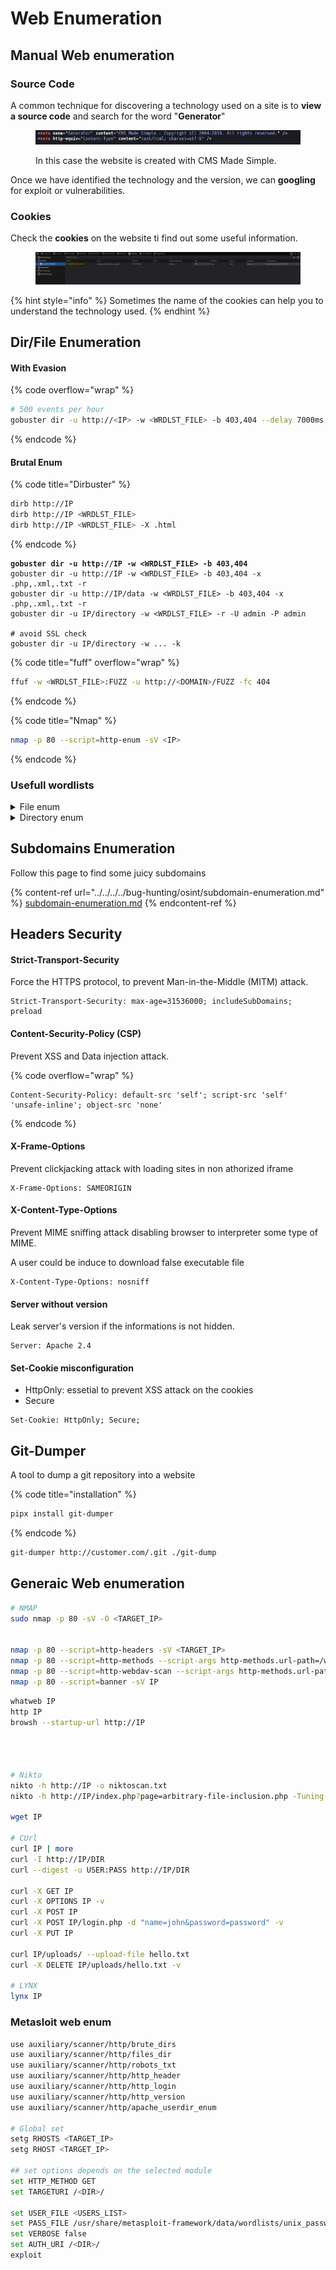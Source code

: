 # Web Enumeration

## Manual Web enumeration

### Source Code

A common technique for discovering a technology used on a site is to **view a source code** and search for the word "**Generator**"

<figure><img src="../../../../.gitbook/assets/image (140).png" alt=""><figcaption><p>In this case the website is created with CMS Made Simple.</p></figcaption></figure>

Once we have identified the technology and the version, we can **googling** for exploit or vulnerabilities.

### Cookies

Check the **cookies** on the website ti find out some useful information.

<figure><img src="../../../../.gitbook/assets/image (141).png" alt=""><figcaption></figcaption></figure>

{% hint style="info" %}
Sometimes the name of the cookies can help you to understand the technology used.
{% endhint %}





## Dir/File Enumeration

#### With Evasion

{% code overflow="wrap" %}
```bash
# 500 events per hour
gobuster dir -u http://<IP> -w <WRDLST_FILE> -b 403,404 --delay 7000ms -t 1
```
{% endcode %}

#### Brutal Enum

{% code title="Dirbuster" %}
```bash
dirb http://IP
dirb http://IP <WRDLST_FILE>
dirb http://IP <WRDLST_FILE> -X .html
```
{% endcode %}

<pre class="language-bash" data-title="Gobuster"><code class="lang-bash"><strong>gobuster dir -u http://IP -w &#x3C;WRDLST_FILE> -b 403,404
</strong>gobuster dir -u http://IP -w &#x3C;WRDLST_FILE> -b 403,404 -x .php,.xml,.txt -r
gobuster dir -u http://IP/data -w &#x3C;WRDLST_FILE> -b 403,404 -x .php,.xml,.txt -r
gobuster dir -u IP/directory -w &#x3C;WRDLST_FILE> -r -U admin -P admin

# avoid SSL check
gobuster dir -u IP/directory -w ... -k
</code></pre>

{% code title="fuff" overflow="wrap" %}
```bash
ffuf -w <WRDLST_FILE>:FUZZ -u http://<DOMAIN>/FUZZ -fc 404
```
{% endcode %}

{% code title="Nmap" %}
```bash
nmap -p 80 --script=http-enum -sV <IP>
```
{% endcode %}

### Usefull wordlists

<details>

<summary>File enum</summary>

```
/usr/share/wordlists/SecLists/Discovery/Web-Content/raft-large-files.txt
/usr/share/wordlists/SecLists/raft-large-files.txt
/usr/share/wordlists/dirb/common.txt
/usr/share/wordlists/SecLists/Discovery/Web-Content/versioning_metafiles.txt
```

</details>

<details>

<summary>Directory enum</summary>

```
/usr/share/wordlists/SecLists/Discovery/Web-Content/directory-list-2.3-big.txt
/usr/share/wordlists/dirb/common.txt
/usr/share/wordlists/dirb/big.txt
/usr/share/wordlists/dirbuster/directory-list-2.3-medium.txt
```

</details>

## Subdomains Enumeration

Follow this page to find some juicy subdomains

{% content-ref url="../../../../bug-hunting/osint/subdomain-enumeration.md" %}
[subdomain-enumeration.md](../../../../bug-hunting/osint/subdomain-enumeration.md)
{% endcontent-ref %}

## Headers Security

#### Strict-Transport-Security

Force the HTTPS protocol, to prevent Man-in-the-Middle (MITM) attack.

```
Strict-Transport-Security: max-age=31536000; includeSubDomains; preload
```

#### Content-Security-Policy (CSP)

Prevent XSS and Data injection attack.&#x20;

{% code overflow="wrap" %}
```
Content-Security-Policy: default-src 'self'; script-src 'self' 'unsafe-inline'; object-src 'none'
```
{% endcode %}

#### X-Frame-Options

Prevent clickjacking attack with loading sites in non athorized iframe

```
X-Frame-Options: SAMEORIGIN
```

#### X-Content-Type-Options

Prevent MIME sniffing attack disabling browser to interpreter some type of MIME.

A user could be induce to download false executable file

```
X-Content-Type-Options: nosniff
```

#### Server without version

Leak server's version if the informations is not hidden.

```
Server: Apache 2.4
```

#### Set-Cookie misconfiguration

* HttpOnly: essetial to prevent XSS attack on the cookies
* Secure

```
Set-Cookie: HttpOnly; Secure;
```



## Git-Dumper

A tool to dump a git repository into a website

{% code title="installation" %}
```bash
pipx install git-dumper
```
{% endcode %}

```bash
git-dumper http://customer.com/.git ./git-dump
```



## Generaic Web enumeration

```bash
# NMAP
sudo nmap -p 80 -sV -O <TARGET_IP>


nmap -p 80 --script=http-headers -sV <TARGET_IP>
nmap -p 80 --script=http-methods --script-args http-methods.url-path=/webdav/ <TARGET_IP>
nmap -p 80 --script=http-webdav-scan --script-args http-methods.url-path=/webdav/ <TARGET_IP>
nmap -p 80 --script=banner -sV IP
```

```bash
whatweb IP
http IP
browsh --startup-url http://IP




# Nikto
nikto -h http://IP -o niktoscan.txt
nikto -h http://IP/index.php?page=arbitrary-file-inclusion.php -Tuning 5 -o nikto.html -Format htm

wget IP

# CUrl
curl IP | more
curl -I http://IP/DIR
curl --digest -u USER:PASS http://IP/DIR

curl -X GET IP
curl -X OPTIONS IP -v
curl -X POST IP
curl -X POST IP/login.php -d "name=john&password=password" -v
curl -X PUT IP

curl IP/uploads/ --upload-file hello.txt
curl -X DELETE IP/uploads/hello.txt -v

# LYNX
lynx IP
```

### Metasloit web enum

```bash
use auxiliary/scanner/http/brute_dirs
use auxiliary/scanner/http/files_dir
use auxiliary/scanner/http/robots_txt
use auxiliary/scanner/http/http_header
use auxiliary/scanner/http/http_login
use auxiliary/scanner/http/http_version
use auxiliary/scanner/http/apache_userdir_enum

# Global set
setg RHOSTS <TARGET_IP>
setg RHOST <TARGET_IP>

## set options depends on the selected module
set HTTP_METHOD GET
set TARGETURI /<DIR>/

set USER_FILE <USERS_LIST>
set PASS_FILE /usr/share/metasploit-framework/data/wordlists/unix_passwords.txt
set VERBOSE false
set AUTH_URI /<DIR>/
exploit
```


